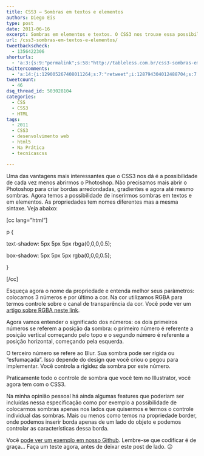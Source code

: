 ```yaml
---
title: CSS3 – Sombras em textos e elementos
authors: Diego Eis
type: post
date: 2011-06-16
excerpt: Sombras em elementos e textos. O CSS3 nos trouxe essa possibilidade. Saiba como funciona as propriedades text-shadow e box-shadow.
url: /css3-sombras-em-textos-e-elementos/
tweetbackscheck:
  - 1356422306
shorturls:
  - 'a:3:{s:9:"permalink";s:58:"http://tableless.com.br/css3-sombras-em-textos-e-elementos";s:7:"tinyurl";s:26:"http://tinyurl.com/3rhtmzp";s:4:"isgd";s:19:"http://is.gd/yAiUvJ";}'
twittercomments:
  - 'a:14:{i:129005267408011264;s:7:"retweet";i:128794304012488704;s:7:"retweet";i:128782801267990528;s:7:"retweet";i:128781696266014720;s:7:"retweet";i:128775883149418496;s:7:"retweet";i:128749204188307456;s:7:"retweet";i:128728147079331840;s:7:"retweet";i:128697006494453761;s:7:"retweet";i:155326084773191680;s:7:"retweet";i:155104929781002240;s:7:"retweet";i:155059206842630146;s:7:"retweet";i:155041493973864448;s:7:"retweet";i:155039139656507393;s:7:"retweet";i:169916200808222721;s:7:"retweet";}'
tweetcount:
  - 46
dsq_thread_id: 503028104
categories:
  - CSS
  - CSS3
  - HTML
tags:
  - 2011
  - CSS3
  - desenvolvimento web
  - html5
  - Na Prática
  - tecnicascss

---
```

Uma das vantagens mais interessantes que o CSS3 nos dá é a possibilidade de cada vez menos abrirmos o Photoshop. Não precisamos mais abrir o Photoshop para criar bordas arredondadas, gradientes e agora até mesmo sombras. Agora temos a possibilidade de inserirmos sombras em textos e em elementos. As propriedades tem nomes diferentes mas a mesma sintaxe. Veja abaixo:

[cc lang=&#8221;html&#8221;]
  
p {
      
text-shadow: 5px 5px 5px rbga(0,0,0,0.5);
      
box-shadow: 5px 5px 5px rgba(0,0,0,0.5);
  
}
  
[/cc]

Esqueça agora o nome da propriedade e entenda melhor seus parâmetros: colocamos 3 números e por último a cor. Na cor utilizamos RGBA para termos controle sobre o canal de transparência da cor. Você pode ver um [artigo sobre RGBA neste link][1].

Agora vamos entender o significado dos números: os dois primeiros números se referem a posição da sombra: o primeiro número é referente a posição vertical começando pelo topo e o segundo número é referente a posição horizontal, começando pela esquerda. 

O terceiro número se refere ao Blur. Sua sombra pode ser rígida ou &#8220;esfumaçada&#8221;. Isso depende do design que você criou o pegou para implementar. Você controla a rigidez da sombra por este número. 

Praticamente todo o controle de sombra que você tem no Illustrator, você agora tem com o CSS3.

Na minha opinião pessoal há ainda algumas features que poderiam ser incluídas nessa especificação como por exemplo a possibilidade de colocarmos sombras apenas nos lados que quisermos e termos o controle individual das sombras. Mais ou menos como temos na propriedade border, onde podemos inserir borda apenas de um lado do objeto e podemos controlar as características dessa borda.

Você [pode ver um exemplo em nosso Github][2]. Lembre-se que codificar é de graça&#8230; Faça um teste agora, antes de deixar este post de lado. 😉

 [1]: http://tableless.com.br/css3-breve-introducao-a-rgba "Entenda como funciona o RGBA"
 [2]: http://tableless.github.com/exemplos/css3-shadow.html "Exemplo de sombra com CSS3"